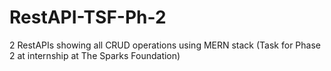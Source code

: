 # RestAPI-TSF-Ph-2
2 RestAPIs showing all CRUD operations using MERN stack (Task for Phase 2 at internship at The Sparks Foundation)
